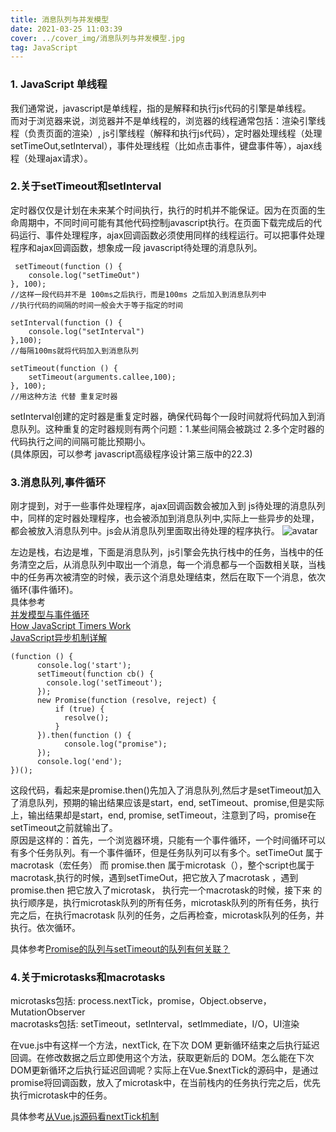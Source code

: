```yaml
---
title: 消息队列与并发模型
date: 2021-03-25 11:03:39
cover: ../cover_img/消息队列与并发模型.jpg
tag: JavaScript
---
```

### 1. JavaScript 单线程
我们通常说，javascript是单线程，指的是解释和执行js代码的引擎是单线程。   
而对于浏览器来说，浏览器并不是单线程的，浏览器的线程通常包括：渲染引擎线程（负责页面的渲染）, js引擎线程（解释和执行js代码），定时器处理线程（处理setTimeOut,setInterval），事件处理线程（比如点击事件，键盘事件等），ajax线程（处理ajax请求）。   
### 2.关于setTimeout和setInterval
定时器仅仅是计划在未来某个时间执行，执行的时机并不能保证。因为在页面的生命周期中，不同时间可能有其他代码控制javascript执行。在页面下载完成后的代码运行、事件处理程序，ajax回调函数必须使用同样的线程运行。可以把事件处理程序和ajax回调函数，想象成一段 javascript待处理的消息队列。
```
 setTimeout(function () {
    console.log("setTimeOut")
}, 100);
//这样一段代码并不是 100ms之后执行，而是100ms 之后加入到消息队列中 
//执行代码的间隔的时间一般会大于等于指定的时间

setInterval(function () {
    console.log("setInterval")
},100);
//每隔100ms就将代码加入到消息队列

setTimeout(function () {
    setTimeout(arguments.callee,100);
}, 100);
//用这种方法 代替 重复定时器
```

setInterval创建的定时器是重复定时器，确保代码每个一段时间就将代码加入到消息队列。这种重复的定时器规则有两个问题：1.某些间隔会被跳过 2.多个定时器的代码执行之间的间隔可能比预期小。  
(具体原因，可以参考 javascript高级程序设计第三版中的22.3)
### 3.消息队列,事件循环
刚才提到，对于一些事件处理程序，ajax回调函数会被加入到 js待处理的消息队列中，同样的定时器处理程序，也会被添加到消息队列中,实际上一些异步的处理，都会被放入消息队列中。js会从消息队列里面取出待处理的程序执行。
![avatar](https://user-gold-cdn.xitu.io/2018/2/10/1617e67c08a5986a?w=294&h=270&f=svg&s=20224)

左边是栈，右边是堆，下面是消息队列，js引擎会先执行栈中的任务，当栈中的任务清空之后，从消息队列中取出一个消息，每一个消息都与一个函数相关联，当栈中的任务再次被清空的时候，表示这个消息处理结束，然后在取下一个消息，依次循环(事件循环)。      
具体参考     
[并发模型与事件循环](https://developer.mozilla.org/zh-CN/docs/Web/JavaScript/EventLoop)   
[How JavaScript Timers Work](https://johnresig.com/blog/how-javascript-timers-work/#postcomment)  
[JavaScript异步机制详解](https://juejin.im/post/6844903556084924423#heading-6)
```
(function () {
      console.log('start');
      setTimeout(function cb() {
        console.log('setTimeout');
      });
      new Promise(function (resolve, reject) {
          if (true) {
            resolve();
          }
      }).then(function () {
            console.log("promise");          
      });
      console.log('end');
})();
```
这段代码，看起来是promise.then()先加入了消息队列,然后才是setTimeout加入了消息队列，预期的输出结果应该是start，end, setTimeout、promise,但是实际上，输出结果却是start，end, promise, setTimeout，注意到了吗，promise在setTimeout之前就输出了。  
原因是这样的：首先，一个浏览器环境，只能有一个事件循环，一个时间循环可以有多个任务队列。有一个事件循环，但是任务队列可以有多个。setTimeOut 属于 macrotask（宏任务） 而 promise.then 属于microtask（），整个script也属于macrotask,执行的时候，遇到setTimeOut，把它放入了macrotask ，遇到promise.then 把它放入了microtask， 执行完一个macrotask的时候，接下来 的执行顺序是，执行microtask队列的所有任务，microtask队列的所有任务，执行完之后，在执行macrotask 队列的任务，之后再检查，microtask队列的任务，并执行。依次循环。    


具体参考[Promise的队列与setTimeout的队列有何关联？](https://www.zhihu.com/question/36972010/answer/71338002)

### 4.关于microtasks和macrotasks
microtasks包括: process.nextTick，promise，Object.observe，MutationObserver  
macrotasks包括: setTimeout，setInterval，setImmediate，I/O，UI渲染

在vue.js中有这样一个方法，nextTick, 在下次 DOM 更新循环结束之后执行延迟回调。在修改数据之后立即使用这个方法，获取更新后的 DOM。怎么能在下次DOM更新循环之后执行延迟回调呢？实际上在Vue.$nextTick的源码中，是通过promise将回调函数，放入了microtask中，在当前栈内的任务执行完之后，优先执行microtask中的任务。

具体参考[从Vue.js源码看nextTick机制](https://zhuanlan.zhihu.com/p/30451651)






